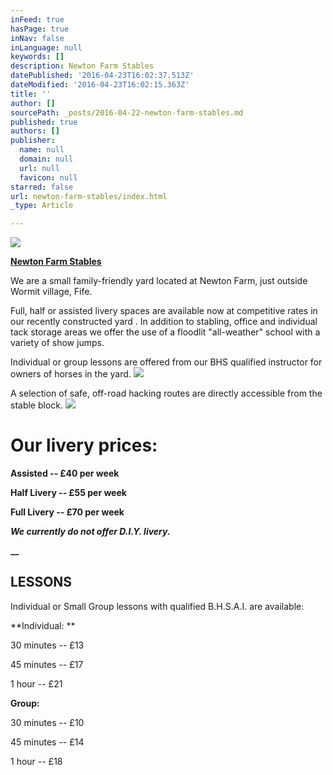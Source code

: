 ```yaml
---
inFeed: true
hasPage: true
inNav: false
inLanguage: null
keywords: []
description: Newton Farm Stables
datePublished: '2016-04-23T16:02:37.513Z'
dateModified: '2016-04-23T16:02:15.363Z'
title: ''
author: []
sourcePath: _posts/2016-04-22-newton-farm-stables.md
published: true
authors: []
publisher:
  name: null
  domain: null
  url: null
  favicon: null
starred: false
url: newton-farm-stables/index.html
_type: Article

---
```

![](https://the-grid-user-content.s3-us-west-2.amazonaws.com/af7010e3-ecc0-43ea-88a7-def2c9a54889.png)

**[Newton Farm Stables][0]**

We are a small family-friendly yard located at Newton Farm, just outside Wormit village, Fife.

Full, half or assisted livery spaces are available now at competitive rates in our recently constructed yard . In addition to stabling, office and individual tack storage areas we offer the use of a floodlit "all-weather" school with a variety of show jumps.

Individual or group lessons are offered from our BHS qualified instructor for owners of horses in the yard.
![](https://the-grid-user-content.s3-us-west-2.amazonaws.com/68da32f7-0dbb-41b7-bfe6-ac34773759e2.png)

A selection of safe, off-road hacking routes are directly accessible from the stable block.
![](https://the-grid-user-content.s3-us-west-2.amazonaws.com/65461b4a-d52b-404a-9b32-11d13179852d.jpg)

# Our livery prices:

**Assisted -- £40 per week**

**Half Livery -- £55 per week**

**Full Livery -- £70 per week**

**_We currently do not offer D.I.Y. livery._**

**__**

## LESSONS

Individual or Small Group lessons with qualified B.H.S.A.I. are available:

**Individual: **

30 minutes -- £13

45 minutes -- £17

1 hour -- £21

**Group:**

30 minutes -- £10

45 minutes -- £14

1 hour -- £18

[0]: null
